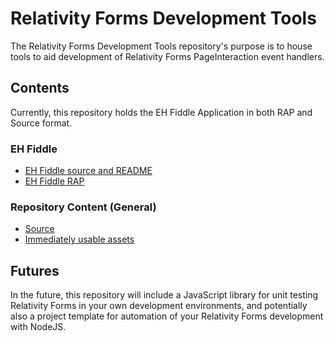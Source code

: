 # Relativity Forms Development Tools

The Relativity Forms Development Tools repository's purpose is to house tools to aid development of Relativity Forms PageInteraction event handlers.

## Contents

Currently, this repository holds the EH Fiddle Application in both RAP and Source format.

### EH Fiddle
* [EH Fiddle source and README](./Source/EH%20Fiddle/)
* [EH Fiddle RAP](./ready-to-use/EH_Fiddle.rap)

### Repository Content (General)
* [Source](./Source/)
* [Immediately usable assets](./ready-to-use/)

## Futures
In the future, this repository will include a JavaScript library for unit testing Relativity Forms in your own development environments, and potentially also a project template for automation of your Relativity Forms development with NodeJS.